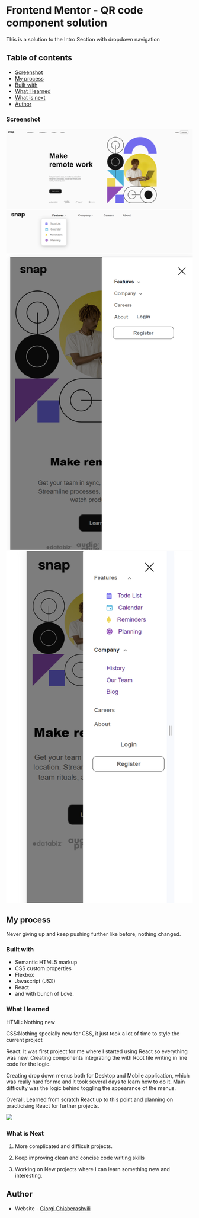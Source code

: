 # Frontend Mentor - QR code component solution

This is a solution to the Intro Section with dropdown navigation

## Table of contents

  - [Screenshot](#screenshot)
  - [My process](#my-process)
  - [Built with](#built-with)
  - [What I learned](#what-i-learned)
  - [What is next](#what-is-next)
  - [Author](#author)

### Screenshot

![](./src/images/Screenshot%202023-11-28%20123108.png)
![](./src/images/Screenshot%202023-11-28%20123122.png)
![](./src/images/Screenshot%202023-11-28%20123141.png)
![](./src/images/Screenshot%202023-11-28%20123151.png)

## My process

Never giving up and keep pushing further like before, nothing changed.

### Built with

- Semantic HTML5 markup
- CSS custom properties
- Flexbox 
- Javascript (JSX)
- React
- and with bunch of Love.

### What I learned

HTML: Nothing new

CSS:Nothing specially new for CSS, it just took a lot of time to style the current project 

React: It was first project for me where I started using React so everything was new. Creating components integrating the with Root file writing in line code for the logic.

Creating drop down menus both for Desktop and Mobile application, which was really hard for me and it took several days to learn how to do it. Main difficulty was the logic behind toggling the appearance of the menus.

Overall, Learned from scratch React up to this point and planning on practicising React for further projects.

![](./)

### What is Next

1) More complicated and difficult projects.

2) Keep improving  clean and concise code writing skills

3)  Working on New projects where I can learn something new and interesting.


## Author

- Website - [Giorgi Chiaberashvili](https://giorgichiaberashvili.github.io/)


